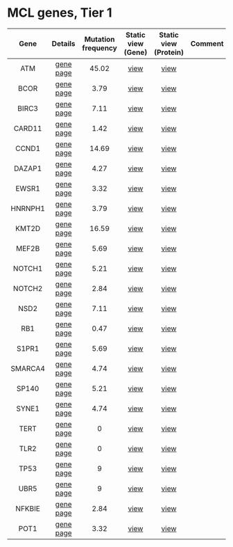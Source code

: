 # MCL genes, Tier 1
| Gene | Details | Mutation frequency | Static view (Gene) | Static view (Protein) | Comment |
| :---: | :---: | :---: | :---: | :---: | ---------- |
| ATM | [gene page](ATM) | 45.02 | [view](images/proteinpaint/ATM.svg) | [view](images/proteinpaint/ATM_NM_000051.svg) |
| BCOR | [gene page](BCOR) | 3.79 | [view](images/proteinpaint/BCOR.svg) | [view](images/proteinpaint/BCOR_NM_017745.svg) |
| BIRC3 | [gene page](BIRC3) | 7.11 | [view](images/proteinpaint/BIRC3.svg) | [view](images/proteinpaint/BIRC3_NM_001165.svg) |
| CARD11 | [gene page](CARD11) | 1.42 | [view](images/proteinpaint/CARD11.svg) | [view](images/proteinpaint/CARD11_NM_032415.svg) |
| CCND1 | [gene page](CCND1) | 14.69 | [view](images/proteinpaint/CCND1.svg) | [view](images/proteinpaint/CCND1_NM_053056.svg) |
| DAZAP1 | [gene page](DAZAP1) | 4.27 | [view](images/proteinpaint/DAZAP1.svg) | [view](images/proteinpaint/DAZAP1_ENST00000233078.svg) |
| EWSR1 | [gene page](EWSR1) | 3.32 | [view](images/proteinpaint/EWSR1.svg) | [view](images/proteinpaint/EWSR1_NM_013986.svg) |
| HNRNPH1 | [gene page](HNRNPH1) | 3.79 | [view](images/proteinpaint/HNRNPH1.svg) | [view](images/proteinpaint/HNRNPH1_NM_005520.svg) |
| KMT2D | [gene page](KMT2D) | 16.59 | [view](images/proteinpaint/KMT2D.svg) | [view](images/proteinpaint/KMT2D_NM_003482.svg) |
| MEF2B | [gene page](MEF2B) | 5.69 | [view](images/proteinpaint/MEF2B.svg) | [view](images/proteinpaint/MEF2B_NM_001145785.svg) |
| NOTCH1 | [gene page](NOTCH1) | 5.21 | [view](images/proteinpaint/NOTCH1.svg) | [view](images/proteinpaint/NOTCH1_NM_017617.svg) |
| NOTCH2 | [gene page](NOTCH2) | 2.84 | [view](images/proteinpaint/NOTCH2.svg) | [view](images/proteinpaint/NOTCH2_NM_024408.svg) |
| NSD2 | [gene page](NSD2) | 7.11 | [view](images/proteinpaint/NSD2.svg) | [view](images/proteinpaint/NSD2_NM_133330.svg) |
| RB1 | [gene page](RB1) | 0.47 | [view](images/proteinpaint/RB1.svg) | [view](images/proteinpaint/RB1_NM_000321.svg) |
| S1PR1 | [gene page](S1PR1) | 5.69 | [view](images/proteinpaint/S1PR1.svg) | [view](images/proteinpaint/S1PR1_NM_001400.svg) |
| SMARCA4 | [gene page](SMARCA4) | 4.74 | [view](images/proteinpaint/SMARCA4.svg) | [view](images/proteinpaint/SMARCA4_NM_001128849.svg) |
| SP140 | [gene page](SP140) | 5.21 | [view](images/proteinpaint/SP140.svg) | [view](images/proteinpaint/SP140_NM_007237.svg) |
| SYNE1 | [gene page](SYNE1) | 4.74 | [view](images/proteinpaint/SYNE1.svg) | [view](images/proteinpaint/SYNE1_NM_182961.svg) |
| TERT | [gene page](TERT) | 0 | [view](images/proteinpaint/TERT.svg) | [view](images/proteinpaint/TERT_NM_198253.svg) |
| TLR2 | [gene page](TLR2) | 0 | [view](images/proteinpaint/TLR2.svg) | [view](images/proteinpaint/TLR2_NM_003264.svg) |
| TP53 | [gene page](TP53) | 9 | [view](images/proteinpaint/TP53.svg) | [view](images/proteinpaint/TP53_NM_000546.svg) |
| UBR5 | [gene page](UBR5) | 9 | [view](images/proteinpaint/UBR5.svg) | [view](images/proteinpaint/UBR5_NM_015902.svg) |
| NFKBIE | [gene page](NFKBIE) | 2.84 | [view](images/proteinpaint/NFKBIE.svg) | [view](images/proteinpaint/NFKBIE_NM_004556.svg) |
| POT1 | [gene page](POT1) | 3.32 | [view](images/proteinpaint/POT1.svg) | [view](images/proteinpaint/POT1_NM_015450.svg) |
